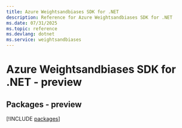 ```yaml
---
title: Azure Weightsandbiases SDK for .NET
description: Reference for Azure Weightsandbiases SDK for .NET
ms.date: 07/31/2025
ms.topic: reference
ms.devlang: dotnet
ms.service: weightsandbiases
---
```

# Azure Weightsandbiases SDK for .NET - preview
## Packages - preview
[!INCLUDE [packages](weightsandbiases-index.md)]